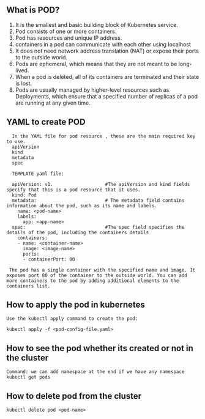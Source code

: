 ## What is POD?
   1. It is the smallest and basic building block of Kubernetes service.
   2. Pod consists of one or more containers.
   3. Pod has resources and unique IP address.
   4. containers in a pod can communicate with each other using localhost 
   5. It does not need network address translation (NAT) or expose their ports to the outside world.
   6. Pods are ephemeral, which means that they are not meant to be long-lived. 
   7. When a pod is deleted, all of its containers are terminated and their state is lost.
   8. Pods are usually managed by higher-level resources such as Deployments, which ensure that a specified number of replicas of a pod are running at any given time.

## YAML to create POD
      In the YAML file for pod resource , these are the main required key to use. 
      apiVersion
      kind
      metadata
      spec
      
      TEMPLATE yaml file:
      
      apiVersion: v1.                   #The apiVersion and kind fields specify that this is a pod resource that it uses.
      kind: Pod
      metadata:                         # The metadata field contains information about the pod, such as its name and labels.
        name: <pod-name>
        labels:
          app: <app-name>
      spec:                             #The spec field specifies the details of the pod, including the containers details
        containers:
        - name: <container-name>
          image: <image-name>
          ports:
          - containerPort: 80
          
     The pod has a single container with the specified name and image. It exposes port 80 of the container to the outside world. You can add more containers to the pod by adding additional elements to the containers list. 
     
## How to apply the pod in kubernetes
  
    Use the kubectl apply command to create the pod:

    kubectl apply -f <pod-config-file.yaml>

## How to see the pod whether its created or not in the cluster
    
    Command: we can add namespace at the end if we have any namespace
    kubectl get pods
    
    
## How to delete pod from the cluster 
   
    kubectl delete pod <pod-name>



